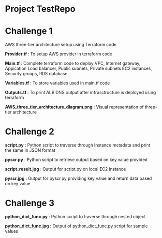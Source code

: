 # Project TestRepo

# Challenge 1

AWS three-tier architecture setup using Terraform code. 

**Provider.tf** : To setup AWS provider in terraform code

**Main.tf** : Complete terraform code to deploy VPC, Internet gateway, Appication Load balancer, Public subnets, Private subnets EC2 instances, Security groups, RDS database

**Variables.tf** : To store variables used in main.tf code

**Outputs.tf** : To print ALB DNS output after infrasctructure is deployed using terraform

**AWS_three_tier_architecture_diagram.png** : Visual representation of three-tier architecture


# Challenge 2

**script.py** : Python script to traverse through Instance metadata and print the same in JSON format

**pyscr.py** : Python script to retrieve output based on key value provided

**script_result.jpg** : Output for script.py on local EC2 instance

**pyscr.jpg** : Output for pyscr.py providing key value and return data based on key value

# Challenge 3

**python_dict_func.py** : Python script to traverse through nested object

**python_dict_func.jpg** : Output of python_dict_func.py script for sample values
